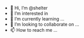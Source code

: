- 👋 Hi, I’m @shelter
- 👀 I’m interested in 
- 🌱 I’m currently learning ...
- 💞️ I’m looking to collaborate on ...
- 📫 How to reach me ...

<!---
VYOYV/VYOYV is a ✨ special ✨ repository because its `README.md` (this file) appears on your GitHub profile.
You can click the Preview link to take a look at your changes.
--->
